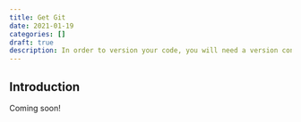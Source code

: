 ```yaml
---
title: Get Git
date: 2021-01-19
categories: []
draft: true
description: In order to version your code, you will need a version control software. For this class, we will use git.
---
```


## Introduction

Coming soon!
